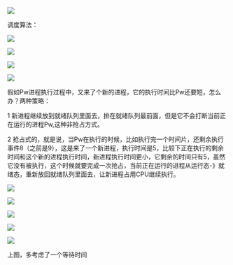 ![](https://gitee.com/hxc8/images8/raw/master/img/202407191124104.jpg)

调度算法：

![](https://gitee.com/hxc8/images8/raw/master/img/202407191124124.jpg)

![](https://gitee.com/hxc8/images8/raw/master/img/202407191125404.jpg)

![](https://gitee.com/hxc8/images8/raw/master/img/202407191125822.jpg)

![](https://gitee.com/hxc8/images8/raw/master/img/202407191125810.jpg)

假如Pw进程执行过程中，又来了个新的进程，它的执行时间比Pw还要短，怎么办？两种策略：

1 新进程继续放到就绪队列里面去，排在就绪队列最前面，但是它不会打断当前正在运行的进程Pw,这种非抢占方式。

2 抢占式的，就是说，当Pw在执行的时候，比如执行完一个时间片，还剩余执行事件8（之前是9），这是来了一个新进程，执行时间是5，比较下正在执行的剩余时间和这个新的进程执行时间，新进程执行时间更小，它剩余的时间只有5，虽然它没有被执行，这个时候就要完成一次抢占，当前正在运行的进程从运行态-》就绪态，重新放回就绪队列里面去，让新进程占用CPU继续执行。

![](https://gitee.com/hxc8/images8/raw/master/img/202407191125457.jpg)

![](https://gitee.com/hxc8/images8/raw/master/img/202407191125940.jpg)

![](https://gitee.com/hxc8/images8/raw/master/img/202407191125511.jpg)

![](https://gitee.com/hxc8/images8/raw/master/img/202407191125662.jpg)

![](https://gitee.com/hxc8/images8/raw/master/img/202407191125560.jpg)

上图，多考虑了一个等待时间